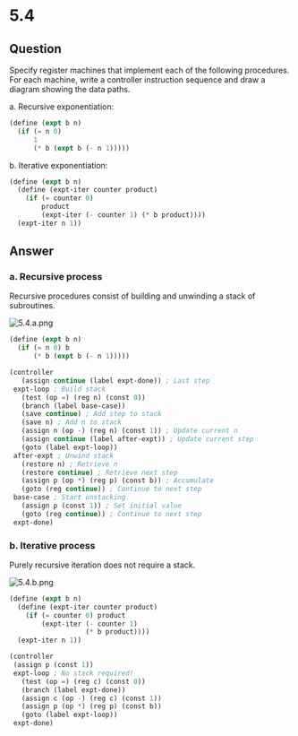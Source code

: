 # 5.4

## Question

Specify register machines that implement each of the following procedures. For each machine, write a controller instruction sequence and draw a diagram showing the data paths.

a. Recursive exponentiation:

```scheme
(define (expt b n)
  (if (= n 0)
      1
      (* b (expt b (- n 1)))))
```

b. Iterative exponentiation:

```scheme
(define (expt b n)
  (define (expt-iter counter product)
    (if (= counter 0)
        product
        (expt-iter (- counter 1) (* b product))))
  (expt-iter n 1))
```

## Answer

### a. Recursive process

Recursive procedures consist of building and unwinding a stack of subroutines.

![5.4.a.png](5.4.a.png)

```scheme
(define (expt b n)
  (if (= n 0) b
      (* b (expt b (- n 1)))))
```

```scheme
(controller
   (assign continue (label expt-done)) ; Last step
 expt-loop ; Build stack
   (test (op =) (reg n) (const 0))
   (branch (label base-case))
   (save continue) ; Add step to stack
   (save n) ; Add n to stack
   (assign n (op -) (reg n) (const 1)) ; Update current n
   (assign continue (label after-expt)) ; Update current step
   (goto (label expt-loop))
 after-expt ; Unwind stack
   (restore n) ; Retrieve n
   (restore continue) ; Retrieve next step
   (assign p (op *) (reg p) (const b)) ; Accumulate
   (goto (reg continue)) ; Continue to next step
 base-case ; Start unstacking
   (assign p (const 1)) ; Set initial value
   (goto (reg continue)) ; Continue to next step
 expt-done)
```

### b. Iterative process

Purely recursive iteration does not require a stack.

![5.4.b.png](5.4.b.png)

```scheme
(define (expt b n)
  (define (expt-iter counter product)
    (if (= counter 0) product
        (expt-iter (- counter 1)
                   (* b product))))
  (expt-iter n 1))
```

```scheme
(controller
 (assign p (const 1))
 expt-loop ; No stack required!
   (test (op =) (reg c) (const 0))
   (branch (label expt-done))
   (assign c (op -) (reg c) (const 1))
   (assign p (op *) (reg p) (const b))
   (goto (label expt-loop))
 expt-done)
```
